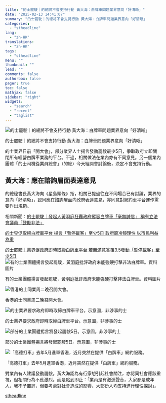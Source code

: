```yaml
---
title: "的士罷駛｜的總將不會支持行動 黃大海：白牌車問題業界意向「好清晰」"
date: "2025-02-13 14:41:07"
summary: "的士罷駛｜的總將不會支持行動 黃大海：白牌車問題業界意向「好清晰」       的士業界日前..."
categories:
  - "stheadline"
lang:
  - "zh-HK"
translations:
  - "zh-HK"
tags:
  - "stheadline"
menu: ""
thumbnail: ""
lead: ""
comments: false
authorbox: false
pager: true
toc: false
mathjax: false
sidebar: "right"
widgets:
  - "search"
  - "recent"
  - "taglist"
---
```


![的士罷駛｜的總將不會支持行動 黃大海：白牌車問題業界意向「好清晰」](https://image.stheadline.com/f/680p0/0x0/100/none/9d49432c229815358ac549271a4c55ec/stheadline/inewsmedia/20250213/_2025021314391763301.jpg)

的士罷駛｜的總將不會支持行動 黃大海：白牌車問題業界意向「好清晰」




的士業界日前「開大會」，部分業界人士揚言發動罷駛最少5日，爭取政府立即關閉所有經營白牌車業務的平台。不過，相關做法在業內亦有不同意見。另一個業內團體「的士司機從業員總會」（的總）今天經開會討論後，決定不會支持行動。

黃大海：應在諮詢層面表達意見
--------------

的總秘書長黃大海向《星島頭條》指，相關已提過往在不同場合已有討論，業界的意向「好清晰」，認同應在諮詢層面向政府表達意見，亦同意對網約車平台運作需要作出規範。

相關新聞：[的士罷駛｜發起人黃羽庭狂轟政府縱容白牌車「毫無誠信」 稱有立法會議員「鼓勵非法」](https://www.stheadline.com/society/3428343/%E7%9A%84%E5%A3%AB%E7%BD%B7%E9%A7%9B%E7%99%BC%E8%B5%B7%E4%BA%BA%E9%BB%83%E7%BE%BD%E5%BA%AD%E7%8B%82%E8%BD%9F%E6%94%BF%E5%BA%9C%E7%B8%B1%E5%AE%B9%E7%99%BD%E7%89%8C%E8%BB%8A%E6%AF%AB%E7%84%A1%E8%AA%A0%E4%BF%A1-%E7%A8%B1%E6%9C%89%E7%AB%8B%E6%B3%95%E6%9C%83%E8%AD%B0%E5%93%A1%E9%BC%93%E5%8B%B5%E9%9D%9E%E6%B3%95)

[的士界促取締白牌車平台 揚言「暫停載客」至少5日 政府籲冷靜理性 以市民利益為重](https://www.stheadline.com/society/3428195/%E7%9A%84%E5%A3%AB%E7%95%8C%E4%BF%83%E5%8F%96%E7%B7%A0%E7%99%BD%E7%89%8C%E8%BB%8A%E5%B9%B3%E5%8F%B0-%E6%8F%9A%E8%A8%80%E6%9A%AB%E5%81%9C%E8%BC%89%E5%AE%A2%E8%87%B3%E5%B0%915%E6%97%A5-%E6%94%BF%E5%BA%9C%E7%B1%B2%E5%86%B7%E9%9D%9C%E7%90%86%E6%80%A7%E4%BB%A5%E5%B8%82%E6%B0%91%E5%88%A9%E7%9B%8A%E7%82%BA%E9%87%8D)

[的士罷駛｜業界促政府即時取締白牌車平台 若無滿意答覆3.5發動「暫停載客」至少5日](https://www.stheadline.com/society/3428044/%E7%9A%84%E5%A3%AB%E7%BD%B7%E9%A7%9B%E6%A5%AD%E7%95%8C%E4%BF%83%E6%94%BF%E5%BA%9C%E5%8D%B3%E6%99%82%E5%8F%96%E7%B7%A0%E7%99%BD%E7%89%8C%E8%BB%8A%E5%B9%B3%E5%8F%B0-%E8%8B%A5%E7%84%A1%E6%BB%BF%E6%84%8F%E7%AD%94%E8%A6%8635%E7%99%BC%E5%8B%95%E6%9A%AB%E5%81%9C%E8%BC%89%E5%AE%A2%E8%87%B3%E5%B0%915%E6%97%A5)
 ![有的士業團體揚言發起罷駛，黃羽庭批評政府未能強硬打擊非法白牌車。資料圖片](https://image.hkhl.hk/f/1024p0/0x0/100/none/19c5d5ac02ddc7fabff794be583f406c/2025-02/WhatsApp_Image_2023-12-20_at_19_01_32_1_.jpeg)


有的士業團體揚言發起罷駛，黃羽庭批評政府未能強硬打擊非法白牌車。資料圖片



 ![香港的士同業周二晚召開大會。](https://image.hkhl.hk/f/1024p0/0x0/100/none/2c803117a459d8e2c1c8847ec3d5e197/2025-02/WhatsApp_2025-02-1213_11_37_6d61de6b.jpg)


香港的士同業周二晚召開大會。



 ![的士業界要求政府即時取締白牌車平台。示意圖，非涉事的士](https://image.hkhl.hk/f/1024p0/0x0/100/none/70e683a9b13f055aa74e743f577d43f9/2025-02/WhatsApp_Image_2024-10-03_at_10_11_52_PM_2__0.jpeg)


的士業界要求政府即時取締白牌車平台。示意圖，非涉事的士



 ![部分的士業團體掦言將發起罷駛5日。示意圖，非涉事的士](https://image.hkhl.hk/f/1024p0/0x0/100/none/bdba107094ef0250069b2e68bc70c5e3/2025-02/NK240731TAXI007_2_.jpg)


部分的士業團體掦言將發起罷駛5日。示意圖，非涉事的士



 ![「高德打車」去年5月進軍香港，近月突然在提供「白牌車」網約服務。](https://image.hkhl.hk/f/1024p0/0x0/100/none/ef2bc12be64b7224e4ae4a9fef8a92aa/2025-02/KakaoTalk_20250205_131046270_0.jpg)


「高德打車」去年5月進軍香港，近月突然在提供「白牌車」網約服務。




對業內有人建議發動罷駛，黃大海認為有行家想引起社會關注，亦認同社會應該重視，但相關行為不應激烈，而是點到即止：「業內是有激進聲音，大家都是成年人，我不予置評，但要考慮對社會造成的影響，大部份人均支持進行理性探討」。

[stheadline](https://std.stheadline.com/realtime/article/2052545/即時-港聞-的士罷駛-的總將不會支持行動-黃大海-白牌車問題業界意向-好清晰)
